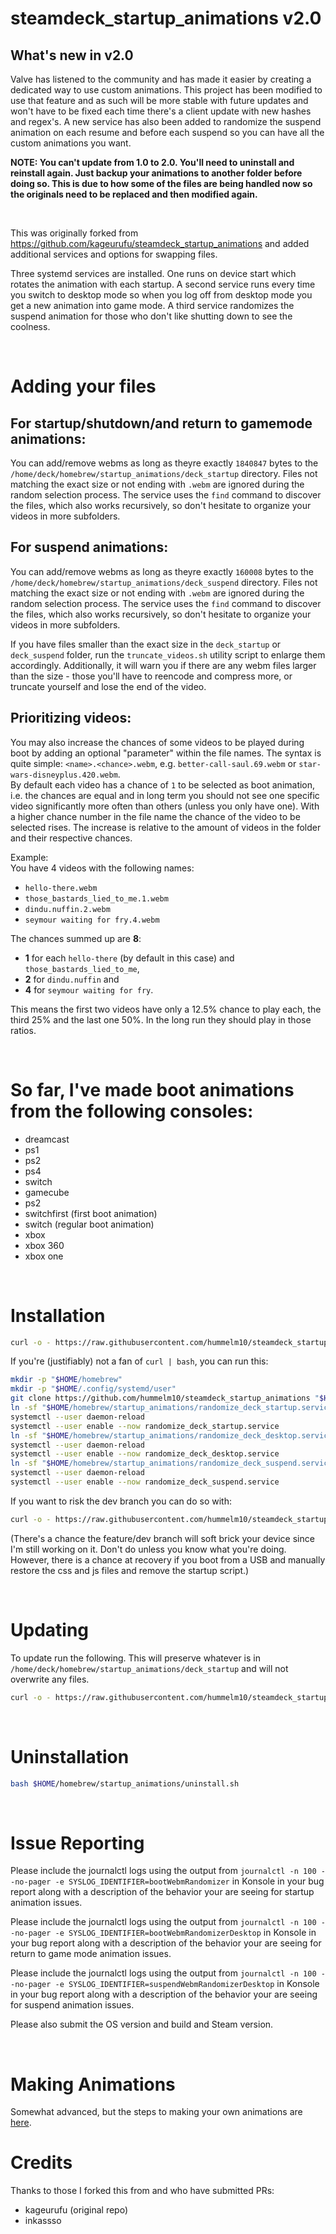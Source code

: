 # steamdeck_startup_animations v2.0

## What's new in v2.0

Valve has listened to the community and has made it easier by creating a dedicated way to use custom animations. This project has been modified to use that feature and as such will be more stable with future updates and won't have to be fixed each time there's a client update with new hashes and regex's. A new service has also been added to randomize the suspend animation on each resume and before each suspend so you can have all the custom animations you want. 

**NOTE: You can't update from 1.0 to 2.0. You'll need to uninstall and reinstall again. Just backup your animations to another folder before doing so. This is due to how some of the files are being handled now so the originals need to be replaced and then modified again.**

&nbsp;

This was originally forked from https://github.com/kageurufu/steamdeck_startup_animations and added additional services and options for swapping files. 

Three systemd services are installed. One runs on device start which rotates the animation with each startup. A second service runs every time you switch to desktop mode so when you log off from desktop mode you get a new animation into game mode. A third service randomizes the suspend animation for those who don't like shutting down to see the coolness. 

&nbsp;

# Adding your files
## **For startup/shutdown/and return to gamemode animations:**
You can add/remove webms as long as theyre exactly `1840847` bytes to the `/home/deck/homebrew/startup_animations/deck_startup` directory.
Files not matching the exact size or not ending with `.webm` are ignored during the random selection process.
The service uses the `find` command to discover the files, which also works recursively, so don't hesitate to organize your videos in more subfolders.

## **For suspend animations:**
You can add/remove webms as long as theyre exactly `160008` bytes to the `/home/deck/homebrew/startup_animations/deck_suspend` directory.
Files not matching the exact size or not ending with `.webm` are ignored during the random selection process.
The service uses the `find` command to discover the files, which also works recursively, so don't hesitate to organize your videos in more subfolders.


If you have files smaller than the exact size in the `deck_startup` or `deck_suspend` folder, run the `truncate_videos.sh` utility script to enlarge them accordingly.
Additionally, it will warn you if there are any webm files larger than the size - those you'll have to reencode and compress more, or truncate yourself and lose the end of the video.


## Prioritizing videos:

You may also increase the chances of some videos to be played during boot by adding an optional "parameter" within the file names. The syntax is quite simple: `<name>.<chance>.webm`, e.g. `better-call-saul.69.webm` or `star-wars-disneyplus.420.webm`.  
By default each video has a chance of `1` to be selected as boot animation, i.e. the chances are equal and in long term you should not see one specific video significantly more often than others (unless you only have one).
With a higher chance number in the file name the chance of the video to be selected rises. The increase is relative to the amount of videos in the folder and their respective chances.

Example:  
You have 4 videos with the following names:
- `hello-there.webm`
- `those_bastards_lied_to_me.1.webm`
- `dindu.nuffin.2.webm`
- `seymour waiting for fry.4.webm`

The chances summed up are **8**:
- **1** for each `hello-there` (by default in this case) and `those_bastards_lied_to_me`,
- **2** for `dindu.nuffin` and
- **4** for `seymour waiting for fry`.

This means the first two videos have only a 12.5% chance to play each, the third 25% and the last one 50%. In the long run they should play in those ratios.

&nbsp;

# So far, I've made boot animations from the following consoles:

* dreamcast
* ps1
* ps2
* ps4
* switch
* gamecube
* ps2
* switchfirst (first boot animation)
* switch (regular boot animation)
* xbox
* xbox 360
* xbox one

&nbsp;

# Installation

```sh
curl -o - https://raw.githubusercontent.com/hummelm10/steamdeck_startup_animations/main/install.sh | bash -
```

If you're (justifiably) not a fan of `curl | bash`, you can run this:

```sh
mkdir -p "$HOME/homebrew"
mkdir -p "$HOME/.config/systemd/user"
git clone https://github.com/hummelm10/steamdeck_startup_animations "$HOME/homebrew/startup_animations"
ln -sf "$HOME/homebrew/startup_animations/randomize_deck_startup.service" "$HOME/.config/systemd/user/randomize_deck_startup.service"
systemctl --user daemon-reload
systemctl --user enable --now randomize_deck_startup.service
ln -sf "$HOME/homebrew/startup_animations/randomize_deck_desktop.service" "$HOME/.config/systemd/user/randomize_deck_desktop.service"
systemctl --user daemon-reload
systemctl --user enable --now randomize_deck_desktop.service
ln -sf "$HOME/homebrew/startup_animations/randomize_deck_suspend.service" "$HOME/.config/systemd/user/randomize_deck_suspend.service"
systemctl --user daemon-reload
systemctl --user enable --now randomize_deck_suspend.service
```

If you want to risk the dev branch you can do so with:
```sh
curl -o - https://raw.githubusercontent.com/hummelm10/steamdeck_startup_animations/feature/dev/bugfix/install_dev.sh | bash -
```
(There's a chance the feature/dev branch will soft brick your device since I'm still working on it. Don't do unless you know what you're doing. However, there is a chance at recovery if you boot from a USB and manually restore the css and js files and remove the startup script.)

&nbsp;

# Updating
To update run the following. This will preserve whatever is in `/home/deck/homebrew/startup_animations/deck_startup` and will not overwrite any files. 
```sh
curl -o - https://raw.githubusercontent.com/hummelm10/steamdeck_startup_animations/main/update.sh | bash -
```
&nbsp;

# Uninstallation

```sh
bash $HOME/homebrew/startup_animations/uninstall.sh
```
&nbsp;

# Issue Reporting
Please include the journalctl logs using the output from `journalctl -n 100 --no-pager -e SYSLOG_IDENTIFIER=bootWebmRandomizer` in Konsole in your bug report along with a description of the behavior your are seeing for startup animation issues. 

Please include the journalctl logs using the output from `journalctl -n 100 --no-pager -e SYSLOG_IDENTIFIER=bootWebmRandomizerDesktop` in Konsole in your bug report along with a description of the behavior your are seeing for return to game mode animation issues. 

Please include the journalctl logs using the output from `journalctl -n 100 --no-pager -e SYSLOG_IDENTIFIER=suspendWebmRandomizerDesktop` in Konsole in your bug report along with a description of the behavior your are seeing for suspend animation issues. 

Please also submit the OS version and build and Steam version.

&nbsp;

# Making Animations

Somewhat advanced, but the steps to making your own animations are [here](docs/making_animations.md).

# Credits
Thanks to those I forked this from and who have submitted PRs:
* kageurufu (original repo)
* inkassso
 
